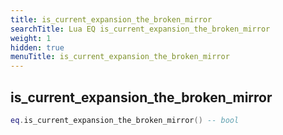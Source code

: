 ```yaml
---
title: is_current_expansion_the_broken_mirror
searchTitle: Lua EQ is_current_expansion_the_broken_mirror
weight: 1
hidden: true
menuTitle: is_current_expansion_the_broken_mirror
---
```

## is_current_expansion_the_broken_mirror
```lua
eq.is_current_expansion_the_broken_mirror() -- bool
```